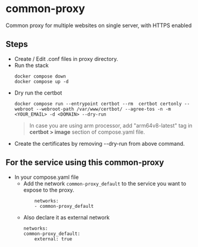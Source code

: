 # common-proxy
Common proxy for multiple websites on single server, with HTTPS enabled

## Steps

* Create / Edit .conf files in proxy directory.
* Run the stack
    ```
    docker compose down
    docker compose up -d
    ```
* Dry run the certbot
    ```
    docker compose run --entrypoint certbot --rm  certbot certonly --webroot --webroot-path /var/www/certbot/ --agree-tos -n -m <YOUR_EMAIL> -d <DOMAIN> --dry-run
    ```
    > In case you are using arm processor, add "arm64v8-latest" tag in <b>certbot > image</b> section of compose.yaml file.
* Create the certificates by removing --dry-run from above command.

## For the service using this common-proxy

* In your compose.yaml file
    * Add the network `common-proxy_default` to the service you want to expose to the proxy.
        ```
            networks:
            - common-proxy_default
        ```
    * Also declare it as external network
        ```
        networks:
        common-proxy_default:
            external: true
        ```
